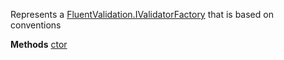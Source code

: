 Represents a [FluentValidation.IValidatorFactory](FluentValidation.IValidatorFactory) that is based on conventions

**Methods**
[ctor](Bifrost.Validation.ConventionValidatorFactory.ctor)
